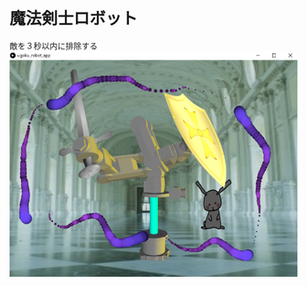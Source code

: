 # 魔法剣士ロボット
敵を３秒以内に排除する  
![魔法](https://raw.githubusercontent.com/miyzawa/ugoku_robot_app/master/%E9%AD%94%E6%B3%95%E3%82%92%E4%BD%BF%E3%81%86.png)

